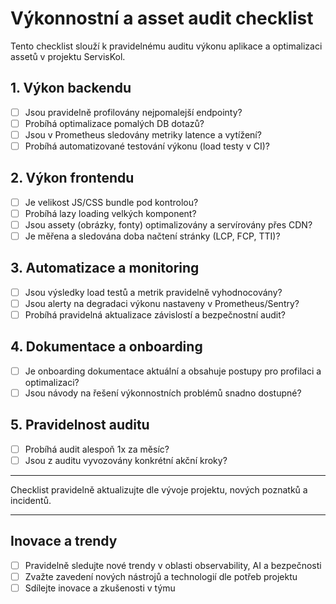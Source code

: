 # Výkonnostní a asset audit checklist

Tento checklist slouží k pravidelnému auditu výkonu aplikace a optimalizaci assetů v projektu ServisKol.

## 1. Výkon backendu
- [ ] Jsou pravidelně profilovány nejpomalejší endpointy?
- [ ] Probíhá optimalizace pomalých DB dotazů?
- [ ] Jsou v Prometheus sledovány metriky latence a vytížení?
- [ ] Probíhá automatizované testování výkonu (load testy v CI)?

## 2. Výkon frontendu
- [ ] Je velikost JS/CSS bundle pod kontrolou?
- [ ] Probíhá lazy loading velkých komponent?
- [ ] Jsou assety (obrázky, fonty) optimalizovány a servírovány přes CDN?
- [ ] Je měřena a sledována doba načtení stránky (LCP, FCP, TTI)?

## 3. Automatizace a monitoring
- [ ] Jsou výsledky load testů a metrik pravidelně vyhodnocovány?
- [ ] Jsou alerty na degradaci výkonu nastaveny v Prometheus/Sentry?
- [ ] Probíhá pravidelná aktualizace závislostí a bezpečnostní audit?

## 4. Dokumentace a onboarding
- [ ] Je onboarding dokumentace aktuální a obsahuje postupy pro profilaci a optimalizaci?
- [ ] Jsou návody na řešení výkonnostních problémů snadno dostupné?

## 5. Pravidelnost auditu
- [ ] Probíhá audit alespoň 1x za měsíc?
- [ ] Jsou z auditu vyvozovány konkrétní akční kroky?

---

Checklist pravidelně aktualizujte dle vývoje projektu, nových poznatků a incidentů.

---

## Inovace a trendy
- [ ] Pravidelně sledujte nové trendy v oblasti observability, AI a bezpečnosti
- [ ] Zvažte zavedení nových nástrojů a technologií dle potřeb projektu
- [ ] Sdílejte inovace a zkušenosti v týmu
